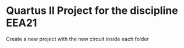 # Quartus II Project for the discipline EEA21

Create a new project with the new circuit inside each folder